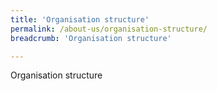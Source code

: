```yaml
---
title: 'Organisation structure'
permalink: /about-us/organisation-structure/
breadcrumb: 'Organisation structure'

---
```



Organisation structure
